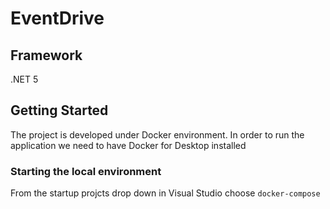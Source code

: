 # EventDrive

## Framework
 .NET 5
<br/>

## Getting Started
The project is developed under Docker environment. In order to run the application we need to have Docker for Desktop installed

### Starting the local environment
From the startup projcts drop down in Visual Studio choose ```docker-compose```
